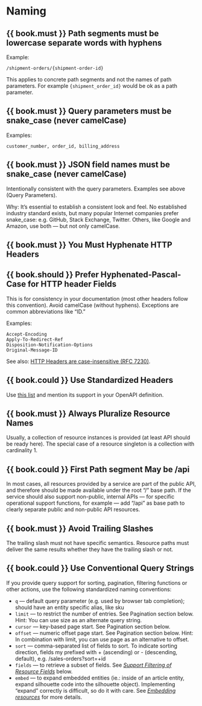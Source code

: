 # Naming

## {{ book.must }} Path segments must be lowercase separate words with hyphens

Example:

    /shipment-orders/{shipment-order-id}

This applies to concrete path segments and not the names of path parameters. For example `{shipment_order_id}` would be ok as a path parameter.

## {{ book.must }} Query parameters must be snake_case (never camelCase)

Examples:

    customer_number, order_id, billing_address

## {{ book.must }} JSON field names must be snake_case (never camelCase)

Intentionally consistent with the query parameters.
Examples see above (Query Parameters).

Why: It’s essential to establish a  consistent  look and feel. No established industry standard
exists, but many popular Internet companies prefer snake_case:  e.g. GitHub, Stack Exchange, Twitter.
Others, like Google and Amazon, use both — but not only camelCase.

## {{ book.must }} You Must Hyphenate HTTP Headers

## {{ book.should }} Prefer Hyphenated-Pascal-Case for HTTP header Fields

This is for consistency in your documentation (most other headers follow this convention). Avoid
camelCase (without hyphens). Exceptions are common abbreviations like “ID.”

Examples:

    Accept-Encoding
    Apply-To-Redirect-Ref
    Disposition-Notification-Options
    Original-Message-ID

See also: [HTTP Headers are case-insensitive
(RFC 7230)](http://tools.ietf.org/html/rfc7230#page-22).

## {{ book.could }} Use Standardized Headers

Use [this list](http://en.wikipedia.org/wiki/List_of_HTTP_header_fields) and mention its support in
your OpenAPI definition.

## {{ book.must }} Always Pluralize Resource Names

Usually, a collection of resource instances is provided (at least API should be ready here). The special case of a resource singleton is a collection with cardinality 1.

## {{ book.could }} First Path segment May be /api

In most cases, all resources provided by a service are part of the public API, and therefore should
be made available under the root “/” base path. If  the service should also support non-public,
internal APIs — for specific operational support functions, for example — add “/api” as base path to
clearly separate public and non-public API resources.

## {{ book.must }} Avoid Trailing Slashes

The trailing slash must not have specific semantics. Resource paths must deliver the same results
whether they have the trailing slash or not.

## {{ book.could }} Use Conventional Query Strings

If you provide query support for sorting, pagination, filtering functions or other actions, use the
following standardized naming conventions:

* `q` — default query parameter (e.g. used by browser tab completion);
  should have an entity specific alias, like sku
* `limit` — to restrict the number of entries. See Pagination section below.
  Hint: You can use size as an alternate query string.
* `cursor` — key-based page start. See Pagination section below.
* `offset` — numeric offset page start. See Pagination section below.
  Hint: In combination with limit, you can use page as an alternative to offset.
* `sort` — comma-separated list of fields to sort. To indicate sorting direction,
  fields my prefixed with + (ascending) or - (descending, default), e.g. /sales-orders?sort=+id
* `fields` — to retrieve a subset of fields. See [*Support Filtering of Resource Fields*](../http/Http.md#should-support-filtering-of-resource-fields) below.
* `embed` — to expand embedded entities (ie.: inside of an article entity, expand silhouette code
  into the silhouette object). Implementing “expand” correctly is difficult, so do it with care. See
  [*Embedding resources*](../hyper-media/Hypermedia.md#should-allow-embedding-of-complex-subresources) for more details.
